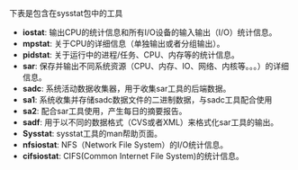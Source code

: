 下表是包含在sysstat包中的工具

- **iostat**: 输出CPU的统计信息和所有I/O设备的输入输出（I/O）统计信息。
- **mpstat**: 关于CPU的详细信息（单独输出或者分组输出）。
- **pidstat**: 关于运行中的进程/任务、CPU、内存等的统计信息。
- **sar**: 保存并输出不同系统资源（CPU、内存、IO、网络、内核等。。。）的详细信息。
- **sadc**: 系统活动数据收集器，用于收集sar工具的后端数据。
- **sa1**: 系统收集并存储sadc数据文件的二进制数据，与sadc工具配合使用
- **sa2**: 配合sar工具使用，产生每日的摘要报告。
- **sadf**: 用于以不同的数据格式（CVS或者XML）来格式化sar工具的输出。
- **Sysstat**: sysstat工具的man帮助页面。
- **nfsiostat**: NFS（Network File System）的I/O统计信息。
- **cifsiostat**: CIFS(Common Internet File System)的统计信息。